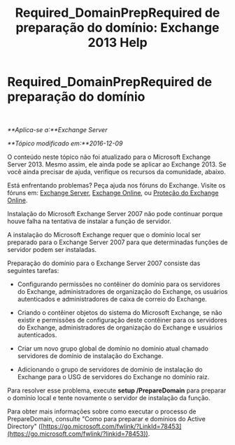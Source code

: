 ﻿---
title: 'Required_DomainPrepRequired de preparação do domínio: Exchange 2013 Help'
TOCTitle: Required_DomainPrepRequired de preparação do domínio
ms:assetid: f6feae6f-7404-4b1f-887f-ed63c26a6bcd
ms:mtpsurl: https://technet.microsoft.com/pt-br/library/ms.exch.setupreadiness.domainpreprequired(v=EXCHG.150)
ms:contentKeyID: 50487035
ms.date: 05/22/2018
mtps_version: v=EXCHG.150
ms.translationtype: MT
---

# Required\_DomainPrepRequired de preparação do domínio

 

_**Aplica-se a:**Exchange Server_

_**Tópico modificado em:**2016-12-09_

O conteúdo neste tópico não foi atualizado para o Microsoft Exchange Server 2013. Mesmo assim, ele ainda pode se aplicar ao Exchange 2013. Se você ainda precisar de ajuda, verifique os recursos da comunidade, abaixo.

Está enfrentando problemas? Peça ajuda nos fóruns do Exchange. Visite os fóruns em: [Exchange Server](https://go.microsoft.com/fwlink/p/?linkid=60612), [Exchange Online](https://go.microsoft.com/fwlink/p/?linkid=267542), ou [Proteção do Exchange Online](https://go.microsoft.com/fwlink/p/?linkid=285351).

Instalação do Microsoft Exchange Server 2007 não pode continuar porque houve falha na tentativa de instalar a função de servidor.

A instalação do Microsoft Exchange requer que o domínio local ser preparado para o Exchange Server 2007 para que determinadas funções de servidor podem ser instaladas.

Preparação do domínio para o Exchange Server 2007 consiste das seguintes tarefas:

  - Configurando permissões no contêiner do domínio para os servidores do Exchange, administradores de organização do Exchange, os usuários autenticados e administradores de caixa de correio do Exchange.

  - Criando o contêiner objetos do sistema do Microsoft Exchange, se não existir e permissões de configuração deste contêiner para os servidores do Exchange, administradores de organização do Exchange e usuários autenticados.

  - Criar um novo grupo global de domínio no domínio atual chamado servidores de domínio de instalação do Exchange.

  - Adicionando o grupo de servidores de domínio de instalação do Exchange para o USG de servidores do Exchange no domínio raiz.

Para resolver esse problema, execute **setup /PrepareDomain** para preparar o domínio local e tente novamente o servidor de instalação da função.

Para obter mais informações sobre como executar o processo de PrepareDomain, consulte "Como para preparar e domínios do Active Directory" ([https://go.microsoft.com/fwlink/?LinkId=78453](https://go.microsoft.com/fwlink/?linkid=78453)).


